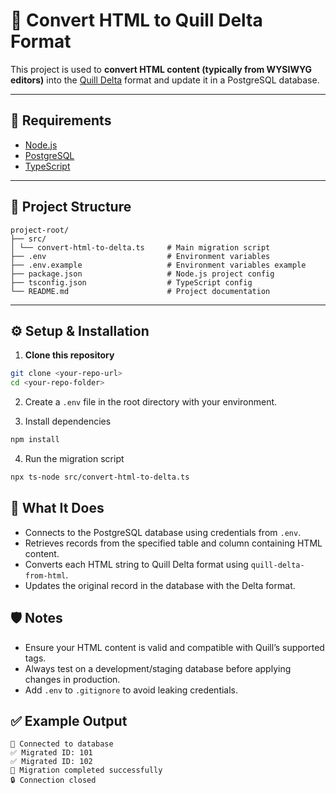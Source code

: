 # 🔁 Convert HTML to Quill Delta Format

This project is used to **convert HTML content (typically from WYSIWYG editors)** into the [Quill Delta](https://quilljs.com/docs/delta/) format and update it in a PostgreSQL database.

---

## 🔧 Requirements

- [Node.js](https://nodejs.org/)
- [PostgreSQL](https://www.postgresql.org/)
- [TypeScript](https://www.typescriptlang.org/)

---

## 📁 Project Structure
```pgsql
project-root/
├── src/
│ └── convert-html-to-delta.ts     # Main migration script
├── .env                           # Environment variables
├── .env.example                   # Environment variables example
├── package.json                   # Node.js project config
├── tsconfig.json                  # TypeScript config
└── README.md                      # Project documentation
```

---

## ⚙️ Setup & Installation

1. **Clone this repository**

```bash
git clone <your-repo-url>
cd <your-repo-folder>
```

2. Create a `.env` file in the root directory with your environment.

3. Install dependencies

```bash
npm install
```

4. Run the migration script

```bash
npx ts-node src/convert-html-to-delta.ts
```

## 🧪 What It Does

- Connects to the PostgreSQL database using credentials from `.env`.
- Retrieves records from the specified table and column containing HTML content.
- Converts each HTML string to Quill Delta format using `quill-delta-from-html`.
- Updates the original record in the database with the Delta format.

## 🛡️ Notes

- Ensure your HTML content is valid and compatible with Quill’s supported tags.
- Always test on a development/staging database before applying changes in production.
- Add `.env` to `.gitignore` to avoid leaking credentials.

## ✅ Example Output

```pgsql
🔌 Connected to database
✅ Migrated ID: 101
✅ Migrated ID: 102
🎉 Migration completed successfully
🔒 Connection closed
```
